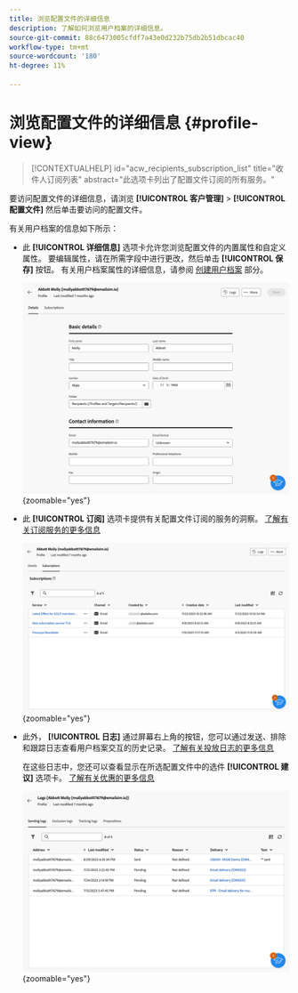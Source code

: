 ```yaml
---
title: 浏览配置文件的详细信息
description: 了解如何浏览用户档案的详细信息。
source-git-commit: 88c6473005cfdf7a43e0d232b75db2b51dbcac40
workflow-type: tm+mt
source-wordcount: '180'
ht-degree: 11%

---
```


# 浏览配置文件的详细信息 {#profile-view}

>[!CONTEXTUALHELP]
>id="acw_recipients_subscription_list"
>title="收件人订阅列表"
>abstract="此选项卡列出了配置文件订阅的所有服务。"

要访问配置文件的详细信息，请浏览 **[!UICONTROL 客户管理]** > **[!UICONTROL 配置文件]** 然后单击要访问的配置文件。

有关用户档案的信息如下所示：

* 此 **[!UICONTROL 详细信息]** 选项卡允许您浏览配置文件的内置属性和自定义属性。 要编辑属性，请在所需字段中进行更改，然后单击 **[!UICONTROL 保存]** 按钮。 有关用户档案属性的详细信息，请参阅 [创建用户档案](create-profile.md) 部分。

  ![](assets/profile-details.png){zoomable=&quot;yes&quot;}

* 此 **[!UICONTROL 订阅]** 选项卡提供有关配置文件订阅的服务的洞察。 [了解有关订阅服务的更多信息](manage-services.md)

  ![](assets/profile-subscriptions.png){zoomable=&quot;yes&quot;}

* 此外， **[!UICONTROL 日志]** 通过屏幕右上角的按钮，您可以通过发送、排除和跟踪日志查看用户档案交互的历史记录。 [了解有关投放日志的更多信息](../monitor/delivery-logs.md)

  在这些日志中，您还可以查看显示在所选配置文件中的选件 **[!UICONTROL 建议]** 选项卡。 [了解有关优惠的更多信息](../msg/offers.md)

  ![](assets/profile-logs.png){zoomable=&quot;yes&quot;}
